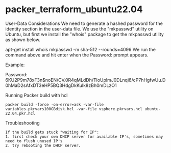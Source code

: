 # packer_terraform_ubuntu22.04

User-Data Considerations
We need to generate a hashed password for the identity section in the user-data file. 
We use the "mkpasswd" utility on Ubuntu, but first we install the "whois" package to get the mkpasswd utility as shown below.

apt-get install whois
mkpasswd -m sha-512 --rounds=4096
We run the command above and hit enter when the Password: prompt appears.

Example:

Password:
$6$KU2P9m78xF3n$noEN/CV.0R4qMLdDh/TloUplmJ0DLnqi6/cP7hHgfwUu.D0hMaD2sAfxDT3eHP5BQ3HdgDkKuIk8zBh0mDLzO1



Running Packer build with hcl

    packer build -force -on-error=ask -var-file variables.pkrvars100GBdisk.hcl -var-file vsphere.pkrvars.hcl ubuntu-22.04.pkr.hcl

Troubleshooting

    If the build gets stuck "waiting for IP":
    1. first check your own DHCP server for available IP's, sometimes may need to flush unused IP's
    2. try rebooting the DHCP server. 
